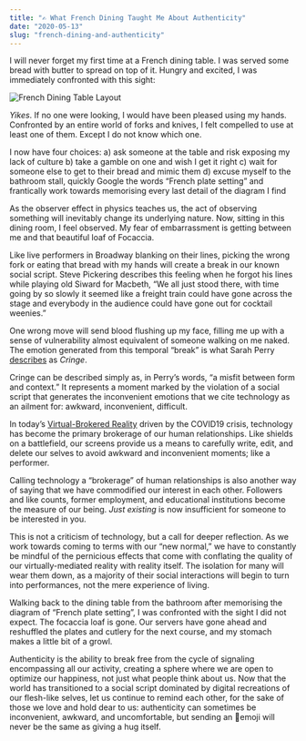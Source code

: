 ```yaml
---
title: "✍️ What French Dining Taught Me About Authenticity" 
date: "2020-05-13"
slug: "french-dining-and-authenticity"
---
```


I will never forget my first time at a French dining table. I was served some bread with butter to spread on top of it. Hungry and excited, I was immediately confronted with this sight:

![French Dining Table Layout](cover.png)

_Yikes_. If no one were looking, I would have been pleased using my hands. Confronted by an entire world of forks and knives, I felt compelled to use at least one of them. Except I do not know which one. 

I now have four choices: 
a) ask someone at the table and risk exposing my lack of culture 
b) take a gamble on one and wish I get it right
c) wait for someone else to get to their bread and mimic them
d) excuse myself to the bathroom stall, quickly Google the words “French plate setting” and frantically work towards memorising every last detail of the diagram I find

As the observer effect  in physics teaches us, the act of observing something will inevitably change its underlying nature. Now, sitting in this dining room, I feel observed. My fear of embarrassment is getting between me and that beautiful loaf of Focaccia.  

Like live performers in Broadway blanking on their lines, picking the wrong fork or eating that bread with my hands will create a break in our known social script. Steve Pickering describes this feeling when he forgot his lines while playing old Siward for Macbeth, “We all just stood there, with time going by so slowly it seemed like a freight train could have gone across the stage and everybody in the audience could have gone out for cocktail weenies.”

One wrong move will send blood flushing up my face, filling me up with a sense of vulnerability almost equivalent of someone walking on me naked. The emotion generated from this temporal “break” is what Sarah Perry  [describes](https://www.ribbonfarm.com/2018/01/11/cringe-and-the-design-of-sacred-experiences/)  as _Cringe_. 

Cringe can be described simply as, in Perry’s words, “a misfit between form and context.” It represents a moment marked by the violation of a social script that generates the inconvenient emotions that we cite technology as an ailment for: awkward, inconvenient, difficult.

In today’s  [Virtual-Brokered Reality](https://jurvis.substack.com/p/apperceptive-mess-11-virtual-brokered)  driven by the COVID19 crisis, technology has become the primary brokerage of our human relationships. Like shields on a battlefield, our screens provide us a means to carefully write, edit, and delete our selves to avoid awkward and inconvenient moments; like a performer.

Calling technology a “brokerage” of human relationships is also another way of saying that we have commodified our interest in each other. Followers and like counts, former employment, and educational institutions become the measure of our being. _Just existing_ is now insufficient for someone to be interested in you.

This is not a criticism of technology, but a call for deeper reflection. As we work towards coming to terms with our “new normal,” we have to constantly be mindful of the pernicious effects that come with conflating the quality of our virtually-mediated reality with reality itself. The isolation for many will wear them down, as a majority of their social interactions will begin to turn into performances, not the mere experience of living.

Walking back to the dining table from the bathroom after memorising the diagram of “French plate setting”, I was confronted with the sight I did not expect. The focaccia loaf is gone. Our servers have gone ahead and reshuffled the plates and cutlery for the next course, and my stomach makes a little bit of a growl.

Authenticity is the ability to break free from the cycle of signaling encompassing all our activity, creating a sphere where we are open to optimize our happiness, not just what people think about us. Now that the world has transitioned to a social script dominated by digital recreations of our flesh-like selves, let us continue to remind each other, for the sake of those we love and hold dear to us: authenticity can sometimes be inconvenient, awkward, and uncomfortable, but sending an 🤗emoji will never be the same as giving a hug itself.

